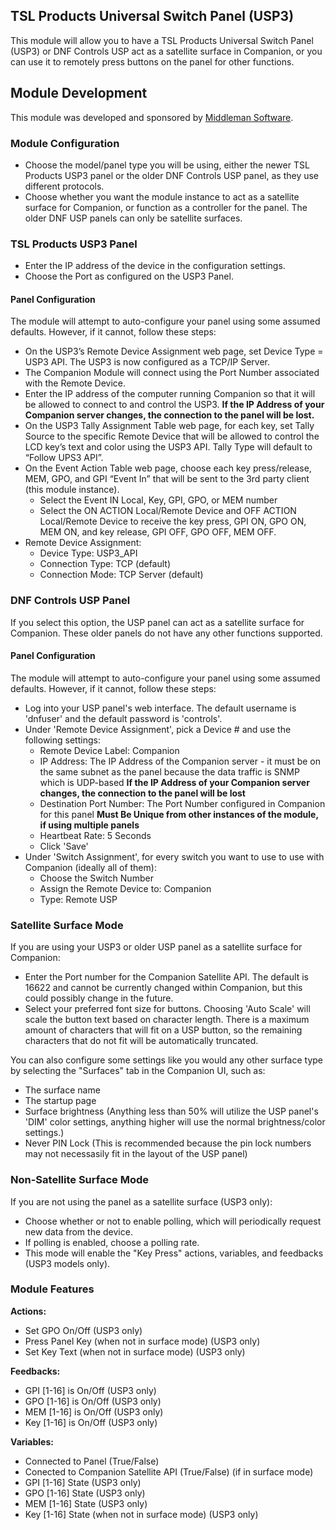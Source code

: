 ## TSL Products Universal Switch Panel (USP3)

This module will allow you to have a TSL Products Universal Switch Panel (USP3) or DNF Controls USP act as a satellite surface in Companion, or you can use it to remotely press buttons on the panel for other functions.

## Module Development

This module was developed and sponsored by [Middleman Software](http://middleman.tv).

### Module Configuration

- Choose the model/panel type you will be using, either the newer TSL Products USP3 panel or the older DNF Controls USP panel, as they use different protocols.
- Choose whether you want the module instance to act as a satellite surface for Companion, or function as a controller for the panel. The older DNF USP panels can only be satellite surfaces.

### TSL Products USP3 Panel

- Enter the IP address of the device in the configuration settings.
- Choose the Port as configured on the USP3 Panel.

#### Panel Configuration

The module will attempt to auto-configure your panel using some assumed defaults. However, if it cannot, follow these steps:

- On the USP3’s Remote Device Assignment web page, set Device Type = USP3 API. The USP3 is now configured as a TCP/IP Server.
- The Companion Module will connect using the Port Number associated with the Remote Device.
- Enter the IP address of the computer running Companion so that it will be allowed to connect to and control the USP3. **If the IP Address of your Companion server changes, the connection to the panel will be lost.**
- On the USP3 Tally Assignment Table web page, for each key, set Tally Source to the specific Remote Device that will be allowed to control the LCD key’s text and color using the USP3 API. Tally Type will default to “Follow UPS3 API”.
- On the Event Action Table web page, choose each key press/release, MEM, GPO, and GPI “Event In” that will be sent to the 3rd party client (this module instance).
  - Select the Event IN Local, Key, GPI, GPO, or MEM number
  - Select the ON ACTION Local/Remote Device and OFF ACTION Local/Remote Device to receive the key press, GPI ON, GPO ON, MEM ON, and key release, GPI OFF, GPO OFF, MEM OFF.
- Remote Device Assignment:
  - Device Type: USP3_API
  - Connection Type: TCP (default)
  - Connection Mode: TCP Server (default)

### DNF Controls USP Panel

If you select this option, the USP panel can act as a satellite surface for Companion. These older panels do not have any other functions supported.

#### Panel Configuration

The module will attempt to auto-configure your panel using some assumed defaults. However, if it cannot, follow these steps:

- Log into your USP panel's web interface. The default username is 'dnfuser' and the default password is 'controls'.
- Under 'Remote Device Assignment', pick a Device # and use the following settings:
  - Remote Device Label: Companion
  - IP Address: The IP Address of the Companion server - it must be on the same subnet as the panel because the data traffic is SNMP which is UDP-based **If the IP Address of your Companion server changes, the connection to the panel will be lost**
  - Destination Port Number: The Port Number configured in Companion for this panel **Must Be Unique from other instances of the module, if using multiple panels**
  - Heartbeat Rate: 5 Seconds
  - Click 'Save'
- Under 'Switch Assignment', for every switch you want to use to use with Companion (ideally all of them):
  - Choose the Switch Number
  - Assign the Remote Device to: Companion
  - Type: Remote USP

### Satellite Surface Mode

If you are using your USP3 or older USP panel as a satellite surface for Companion:

- Enter the Port number for the Companion Satellite API. The default is 16622 and cannot be currently changed within Companion, but this could possibly change in the future.
- Select your preferred font size for buttons. Choosing 'Auto Scale' will scale the button text based on character length. There is a maximum amount of characters that will fit on a USP button, so the remaining characters that do not fit will be automatically truncated.

You can also configure some settings like you would any other surface type by selecting the "Surfaces" tab in the Companion UI, such as:

- The surface name
- The startup page
- Surface brightness (Anything less than 50% will utilize the USP panel's 'DIM' color settings, anything higher will use the normal brightness/color settings.)
- Never PIN Lock (This is recommended because the pin lock numbers may not necessasily fit in the layout of the USP panel)

### Non-Satellite Surface Mode

If you are not using the panel as a satellite surface (USP3 only):

- Choose whether or not to enable polling, which will periodically request new data from the device.
- If polling is enabled, choose a polling rate.
- This mode will enable the "Key Press" actions, variables, and feedbacks (USP3 models only).

### Module Features

**Actions:**

- Set GPO On/Off (USP3 only)
- Press Panel Key (when not in surface mode) (USP3 only)
- Set Key Text (when not in surface mode) (USP3 only)

**Feedbacks:**

- GPI [1-16] is On/Off (USP3 only)
- GPO [1-16] is On/Off (USP3 only)
- MEM [1-16] is On/Off (USP3 only)
- Key [1-16] is On/Off (USP3 only)

**Variables:**

- Connected to Panel (True/False)
- Conected to Companion Satellite API (True/False) (if in surface mode)
- GPI [1-16] State (USP3 only)
- GPO [1-16] State (USP3 only)
- MEM [1-16] State (USP3 only)
- Key [1-16] State (when not in surface mode) (USP3 only)
